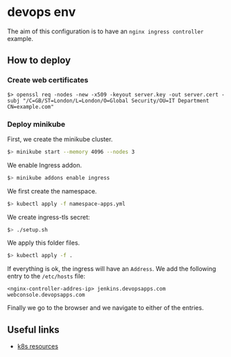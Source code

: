# devops env

The aim of this configuration is to have an `nginx ingress controller` example.

## How to deploy 

### Create web certificates

```
$> openssl req -nodes -new -x509 -keyout server.key -out server.cert -subj "/C=GB/ST=London/L=London/O=Global Security/OU=IT Department CN=example.com"
```

### Deploy minikube

First, we create the minikube cluster.

```sh
$> minikube start --memory 4096 --nodes 3
```

We enable Ingress addon.

```sh
$> minikube addons enable ingress
```

We first create the namespace.

```sh
$> kubectl apply -f namespace-apps.yml
```

We create ingress-tls secret:

```sh
$> ./setup.sh
```

We apply this folder files.

```sh
$> kubectl apply -f .
```

If everything is ok, the ingress will have an `Address`. We add the following entry to the `/etc/hosts` file:

```
<nginx-controller-addres-ip> jenkins.devopsapps.com webconsole.devopsapps.com
```

Finally we go to the browser and we navigate to either of the entries.

## Useful links

- [k8s resources](https://github.com/ricardoandre97/k8s-resources)